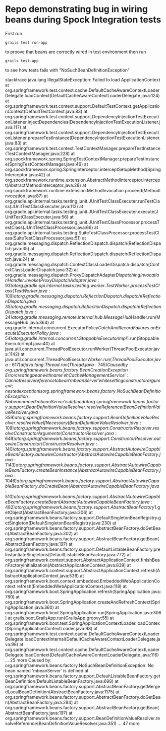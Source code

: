 # Repo demonstrating bug in wiring beans during Spock Integration tests
First run 
 
    grails test run-app
to proove that beans are correctly wired in test environment
then run
 
    grails test-app
to see how tests fails with "NoSuchBeanDefinitionException"

stacktrace
java.lang.IllegalStateException: Failed to load ApplicationContext at org.springframework.test.context.cache.DefaultCacheAwareContextLoaderDelegate.loadContext(DefaultCacheAwareContextLoaderDelegate.java:124) at org.springframework.test.context.support.DefaultTestContext.getApplicationContext(DefaultTestContext.java:83) at org.springframework.test.context.support.DependencyInjectionTestExecutionListener.injectDependencies(DependencyInjectionTestExecutionListener.java:117) at org.springframework.test.context.support.DependencyInjectionTestExecutionListener.prepareTestInstance(DependencyInjectionTestExecutionListener.java:83) at org.springframework.test.context.TestContextManager.prepareTestInstance(TestContextManager.java:228) at org.spockframework.spring.SpringTestContextManager.prepareTestInstance(SpringTestContextManager.java:49) at org.spockframework.spring.SpringInterceptor.interceptSetupMethod(SpringInterceptor.java:42) at org.spockframework.runtime.extension.AbstractMethodInterceptor.intercept(AbstractMethodInterceptor.java:28) at org.spockframework.runtime.extension.MethodInvocation.proceed(MethodInvocation.java:87) at org.gradle.api.internal.tasks.testing.junit.JUnitTestClassExecuter.runTestClass(JUnitTestClassExecuter.java:112) at org.gradle.api.internal.tasks.testing.junit.JUnitTestClassExecuter.execute(JUnitTestClassExecuter.java:56) at org.gradle.api.internal.tasks.testing.junit.JUnitTestClassProcessor.processTestClass(JUnitTestClassProcessor.java:66) at org.gradle.api.internal.tasks.testing.SuiteTestClassProcessor.processTestClass(SuiteTestClassProcessor.java:51) at org.gradle.messaging.dispatch.ReflectionDispatch.dispatch(ReflectionDispatch.java:35) at org.gradle.messaging.dispatch.ReflectionDispatch.dispatch(ReflectionDispatch.java:24) at org.gradle.messaging.dispatch.ContextClassLoaderDispatch.dispatch(ContextClassLoaderDispatch.java:32) at org.gradle.messaging.dispatch.ProxyDispatchAdapter$DispatchingInvocationHandler.invoke(ProxyDispatchAdapter.java:93) at org.gradle.api.internal.tasks.testing.worker.TestWorker.processTestClass(TestWorker.java:109) at org.gradle.messaging.dispatch.ReflectionDispatch.dispatch(ReflectionDispatch.java:35) at org.gradle.messaging.dispatch.ReflectionDispatch.dispatch(ReflectionDispatch.java:24) at org.gradle.messaging.remote.internal.hub.MessageHub$Handler.run(MessageHub.java:364) at org.gradle.internal.concurrent.ExecutorPolicy$CatchAndRecordFailures.onExecute(ExecutorPolicy.java:54) at org.gradle.internal.concurrent.StoppableExecutorImpl$1.run(StoppableExecutorImpl.java:40) at java.util.concurrent.ThreadPoolExecutor.runWorker(ThreadPoolExecutor.java:1142) at java.util.concurrent.ThreadPoolExecutor$Worker.run(ThreadPoolExecutor.java:617) at java.lang.Thread.run(Thread.java:745) Caused by: org.springframework.beans.factory.BeanCreationException: Error creating bean with name 'ehCacheManagementService': Cannot resolve reference to bean 'mbeanServer' while setting constructor argument; nested exception is org.springframework.beans.factory.NoSuchBeanDefinitionException: No bean named 'mbeanServer' is defined at org.springframework.beans.factory.support.BeanDefinitionValueResolver.resolveReference(BeanDefinitionValueResolver.java:359) at org.springframework.beans.factory.support.BeanDefinitionValueResolver.resolveValueIfNecessary(BeanDefinitionValueResolver.java:108) at org.springframework.beans.factory.support.ConstructorResolver.resolveConstructorArguments(ConstructorResolver.java:648) at org.springframework.beans.factory.support.ConstructorResolver.autowireConstructor(ConstructorResolver.java:140) at org.springframework.beans.factory.support.AbstractAutowireCapableBeanFactory.autowireConstructor(AbstractAutowireCapableBeanFactory.java:1143) at org.springframework.beans.factory.support.AbstractAutowireCapableBeanFactory.createBeanInstance(AbstractAutowireCapableBeanFactory.java:1046) at org.springframework.beans.factory.support.AbstractAutowireCapableBeanFactory.doCreateBean(AbstractAutowireCapableBeanFactory.java:510) at org.springframework.beans.factory.support.AbstractAutowireCapableBeanFactory.createBean(AbstractAutowireCapableBeanFactory.java:482) at org.springframework.beans.factory.support.AbstractBeanFactory$1.getObject(AbstractBeanFactory.java:306) at org.springframework.beans.factory.support.DefaultSingletonBeanRegistry.getSingleton(DefaultSingletonBeanRegistry.java:230) at org.springframework.beans.factory.support.AbstractBeanFactory.doGetBean(AbstractBeanFactory.java:302) at org.springframework.beans.factory.support.AbstractBeanFactory.getBean(AbstractBeanFactory.java:197) at org.springframework.beans.factory.support.DefaultListableBeanFactory.preInstantiateSingletons(DefaultListableBeanFactory.java:772) at org.springframework.context.support.AbstractApplicationContext.finishBeanFactoryInitialization(AbstractApplicationContext.java:839) at org.springframework.context.support.AbstractApplicationContext.refresh(AbstractApplicationContext.java:538) at org.springframework.boot.context.embedded.EmbeddedWebApplicationContext.refresh(EmbeddedWebApplicationContext.java:118) at org.springframework.boot.SpringApplication.refresh(SpringApplication.java:760) at org.springframework.boot.SpringApplication.createAndRefreshContext(SpringApplication.java:360) at org.springframework.boot.SpringApplication.run(SpringApplication.java:306) at grails.boot.GrailsApp.run(GrailsApp.groovy:55) at org.springframework.boot.test.SpringApplicationContextLoader.loadContext(SpringApplicationContextLoader.java:98) at org.springframework.test.context.cache.DefaultCacheAwareContextLoaderDelegate.loadContextInternal(DefaultCacheAwareContextLoaderDelegate.java:98) at org.springframework.test.context.cache.DefaultCacheAwareContextLoaderDelegate.loadContext(DefaultCacheAwareContextLoaderDelegate.java:116) ... 25 more Caused by: org.springframework.beans.factory.NoSuchBeanDefinitionException: No bean named 'mbeanServer' is defined at org.springframework.beans.factory.support.DefaultListableBeanFactory.getBeanDefinition(DefaultListableBeanFactory.java:698) at org.springframework.beans.factory.support.AbstractBeanFactory.getMergedLocalBeanDefinition(AbstractBeanFactory.java:1175) at org.springframework.beans.factory.support.AbstractBeanFactory.doGetBean(AbstractBeanFactory.java:284) at org.springframework.beans.factory.support.AbstractBeanFactory.getBean(AbstractBeanFactory.java:197) at org.springframework.beans.factory.support.BeanDefinitionValueResolver.resolveReference(BeanDefinitionValueResolver.java:351) ... 47 more
